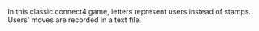 In this classic connect4 game, letters represent users instead of stamps. 
Users' moves are recorded in a text file.

